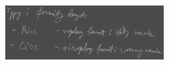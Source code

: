 ![](Notatki/Semestr%204/Organizacja%20i%20architektura%20komputerów/Wykłady/Wykład%206/Drawing%202024-04-17%2013.21.27.excalidraw.svg)